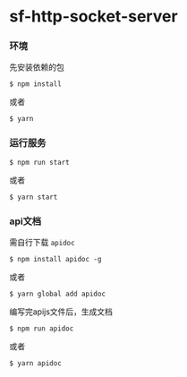 # sf-http-socket-server

### 环境

先安装依赖的包

```git
$ npm install
```

或者

```git
$ yarn
```

### 运行服务

```git
$ npm run start
```

或者

```git
$ yarn start
```

### api文档

需自行下载 `apidoc`

```git
$ npm install apidoc -g
```

或者
```git
$ yarn global add apidoc
```

编写完apijs文件后，生成文档

```
$ npm run apidoc
```

或者

```
$ yarn apidoc
```